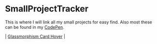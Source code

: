 # SmallProjectTracker
This is where I will link all my small projects for easy find. Also most these can be found in my [CodePen](https://codepen.io/vent2).

| [Glassmorphism Card Hover](https://github.com/Vent2/glassmorphismCardHover.git) |
